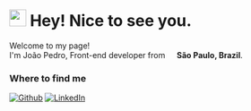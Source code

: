 <h1><img src="https://emojis.slackmojis.com/emojis/images/1531849430/4246/blob-sunglasses.gif?1531849430" width="30"/> Hey! Nice to see you.</h1>

<p>Welcome to my page! </br> I'm João Pedro, Front-end developer from <img src="https://cdn-icons-png.flaticon.com/512/3909/3909370.png" width="13"/> <b>São Paulo, Brazil</b>. </p>


<h3>Where to find me  <img scr="https://encrypted-tbn0.gstatic.com/images?q=tbn:ANd9GcRXO-WCby_iyn2qau_0xUnZuwpDEm1JehWUoaF1a6vkgE9E_X0LHyDraZEDRUaiRKwvNUo&usqp=CAU" width="15"/> </h3>
<p><a href="https://github.com/jotape-SL" target="_blank"><img alt="Github" src="https://img.shields.io/badge/GitHub-%2312100E.svg?&style=for-the-badge&logo=Github&logoColor=white" /></a> <a href="https://www.linkedin.com/in/jo%C3%A3o-pedro-de-sousa-cruz-997377235/" target="_blank"><img alt="LinkedIn" src="https://img.shields.io/badge/linkedin-%230077B5.svg?&style=for-the-badge&logo=linkedin&logoColor=white" /></a>
</p>


